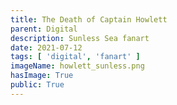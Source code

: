 ```yaml
---
title: The Death of Captain Howlett
parent: Digital
description: Sunless Sea fanart 
date: 2021-07-12
tags: [ 'digital', 'fanart' ]
imageName: howlett_sunless.png
hasImage: True
public: True
---
```


